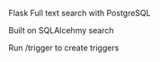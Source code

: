 
Flask Full text search with PostgreSQL 

Built on SQLAlcehmy search

Run /trigger to create triggers
